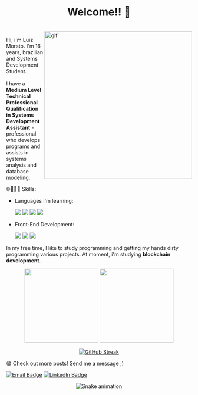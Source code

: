 <h1 align="center">
  <b>Welcome!! 👋 </b>
</h1>
  
</br>

<img src="https://i.pinimg.com/originals/06/60/ef/0660efe82fa3da42ed56eef013171835.gif" min-width="400px" max-width="400px" width="400px" align="right" alt="gif">

<p align="left"> 
  Hi, i'm Luiz Morato. I'm 16 years, brazilian and Systems Development Student. <br> <br>
  I have a <b>Medium Level Technical Professional Qualification in Systems Development Assistant</b> - professional who develops programs and assists in systems       analysis and database modeling.
</p>

<p align="left">
  🌐👨🏻‍💻 Skills:
  <p align="left"> 
   
- Languages i'm learning:
    
    <img src="https://img.shields.io/badge/JavaScript-323330?style=for-the-badge&logo=javascript&logoColor=F7DF1E">
    <img src="https://img.shields.io/badge/Python-14354C?style=for-the-badge&logo=python&logoColor=white">
    <img src="https://img.shields.io/badge/C%23-239120?style=for-the-badge&logo=c-sharp&logoColor=white">
    <img src="https://img.shields.io/badge/Ethereum-3C3C3D?style=for-the-badge&logo=Ethereum&logoColor=white">
    
* Front-End Development:    
    
    <img src="https://img.shields.io/badge/HTML5-E34F26?style=for-the-badge&logo=html5&logoColor=white">
    <img src="https://img.shields.io/badge/CSS3-1572B6?style=for-the-badge&logo=css3&logoColor=white">
    <img src="https://img.shields.io/badge/Flutter-02569B?style=for-the-badge&logo=flutter&logoColor=white">
    
<p align="left"> 
    In my free time, I like to study programming and getting my hands dirty programming various projects. At moment, i'm studying <b>blockchain development</b>.  
</p>

<div align="center">
  
  <img height="200em" src="https://github-readme-stats.vercel.app/api?username=LuizMorato&show_icons=true&theme=dracula"/>
  
  <img height="200em" src="https://github-readme-stats.vercel.app/api/top-langs/?username=LuizMorato&layout=compact&langs_count=7&theme=dracula"/>
  
  [![GitHub Streak](http://github-readme-streak-stats.herokuapp.com?user=Luizmorato&theme=dracula&hide_border=true)](https://git.io/streak-stats)

</div>

<p align="left">
    😁 Check out more posts! Send me a message ;)
  <p>
    <a href="mailto:contatoluizmorato@outlook.com">
      <img src="https://img.shields.io/badge/Microsoft_Outlook-0078D4?style=for-the-badge&logo=microsoft-outlook&logoColor=white" alt="Email Badge"></a>
    <a href="https://www.linkedin.com/in/luiluimorato/?locale=en_US">
      <img src="https://img.shields.io/badge/LinkedIn-0077B5?style=for-the-badge&logo=linkedin&logoColor=white" alt="LinkedIn Badge"></a>
   </p>
</p>  

<div align="center">

![Snake animation](https://github.com/LuizMorato/LuizMorato/blob/output/github-contribution-grid-snake.svg)

</div>
